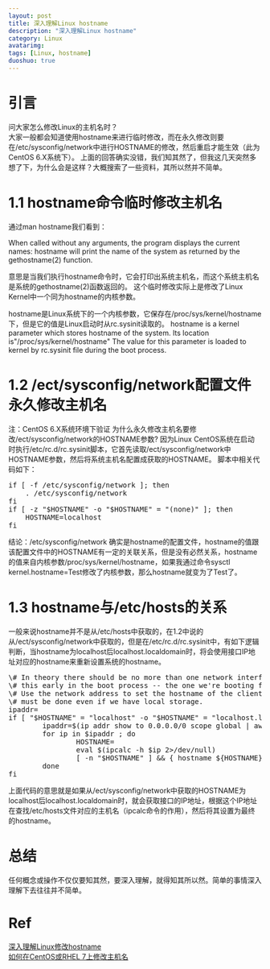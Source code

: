 ```yaml
---
layout: post
title: 深入理解Linux hostname
description: "深入理解Linux hostname"
category: Linux
avatarimg:
tags: [Linux, hostname]
duoshuo: true
---
```


# 引言
问大家怎么修改Linux的主机名时？  
大家一般都会知道使用hostname来进行临时修改，而在永久修改则要在/etc/sysconfig/network中进行HOSTNAME的修改，然后重启才能生效（此为CentOS 6.X系统下）。
上面的回答确实没错，我们知其然了，但我这几天突然多想了下，为什么会是这样？大概搜索了一些资料，其所以然并不简单。 

# 1.1 hostname命令临时修改主机名
通过man hostname我们看到：
> 
When called without any arguments, the program displays the current names: 
hostname will print the name of the system as returned by the gethostname(2) function. 

意思是当我们执行hostname命令时，它会打印出系统主机名，而这个系统主机名是系统的gethostname(2)函数返回的。
这个临时修改实际上是修改了Linux Kernel中一个同为hostname的内核参数。
> 
hostname是Linux系统下的一个内核参数，它保存在/proc/sys/kernel/hostname下，但是它的值是Linux启动时从rc.sysinit读取的。
hostname is a kernel parameter which stores hostname of the system. Its location is"/proc/sys/kernel/hostname"
The value for this parameter is loaded to kernel by rc.sysinit file during the boot process.

# 1.2 /ect/sysconfig/network配置文件永久修改主机名
注：CentOS 6.X系统环境下验证
为什么永久修改主机名要修改/ect/sysconfig/network的HOSTNAME参数? 
因为Linux CentOS系统在启动时执行/etc/rc.d/rc.sysinit脚本，它首先读取/ect/sysconfig/network中HOSTNAME参数，然后将系统主机名配置成获取的HOSTNAME。
脚本中相关代码如下： 
<pre>
if [ -f /etc/sysconfig/network ]; then
    . /etc/sysconfig/network
fi
if [ -z "$HOSTNAME" -o "$HOSTNAME" = "(none)" ]; then
    HOSTNAME=localhost
fi
</pre>

结论：/etc/sysconfig/network 确实是hostname的配置文件，hostname的值跟该配置文件中的HOSTNAME有一定的关联关系，但是没有必然关系，hostname的值来自内核参数/proc/sys/kernel/hostname，如果我通过命令sysctl kernel.hostname=Test修改了内核参数，那么hostname就变为了Test了。

# 1.3 hostname与/etc/hosts的关系
一般来说hostname并不是从/etc/hosts中获取的，在1.2中说的从/ect/sysconfig/network中获取的，但是在/etc/rc.d/rc.sysinit中，有如下逻辑判断，当hostname为localhost后localhost.localdomain时，将会使用接口IP地址对应的hostname来重新设置系统的hostname。
<pre>
\# In theory there should be no more than one network interface active
\# this early in the boot process -- the one we're booting from.
\# Use the network address to set the hostname of the client.  This
\# must be done even if we have local storage.
ipaddr=
if [ "$HOSTNAME" = "localhost" -o "$HOSTNAME" = "localhost.localdomain" ]; then
        ipaddr=$(ip addr show to 0.0.0.0/0 scope global | awk '/[[:space:]]inet / { print gensub("/.*","","g",$2) }')
        for ip in $ipaddr ; do
                HOSTNAME=
                eval $(ipcalc -h $ip 2>/dev/null)
                [ -n "$HOSTNAME" ] && { hostname ${HOSTNAME} ; break; }
        done
fi
</pre>
上面代码的意思就是如果从/ect/sysconfig/network中获取的HOSTNAME为localhost后localhost.localdomain时，就会获取接口的IP地址，根据这个IP地址在查找/etc/hosts文件对应的主机名（ipcalc命令的作用），然后将其设置为最终的hostname。


# 总结
任何概念或操作不仅仅要知其然，要深入理解，就得知其所以然。简单的事情深入理解下去往往并不简单。 

# Ref
[深入理解Linux修改hostname](http://www.cnblogs.com/kerrycode/p/3595724.html)  
[如何在CentOS或RHEL 7上修改主机名](https://linux.cn/article-3937-1.html)


